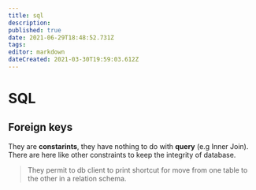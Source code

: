 ```yaml
---
title: sql
description: 
published: true
date: 2021-06-29T18:48:52.731Z
tags: 
editor: markdown
dateCreated: 2021-03-30T19:59:03.612Z
---
```


# SQL

## Foreign keys

They are **constarints**, they have nothing to do with **query** (e.g Inner Join). There are here like other constraints to keep the integrity of database.

> They permit to db client to print shortcut for move from one table to the other in a relation schema.
